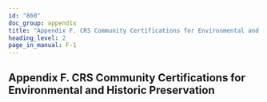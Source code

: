 ```yaml
---
id: "860"
doc_group: appendix
title: "Appendix F. CRS Community Certifications for Environmental and Historic Preservation"
heading_level: 2
page_in_manual: F-1
---
```


## Appendix F. CRS Community Certifications for Environmental and Historic Preservation
